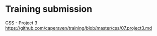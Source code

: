 # Training submission

CSS - Project 3 
https://github.com/caperaven/training/blob/master/css/07.project3.md
